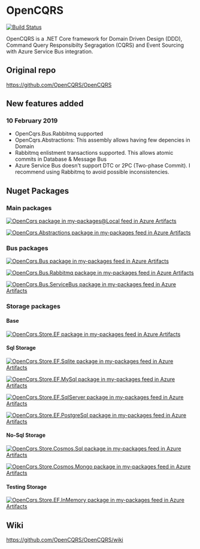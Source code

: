 # OpenCQRS

[![Build Status](https://jmserrano-dev.visualstudio.com/OpenCQRS/_apis/build/status/Master?branchName=master)](https://jmserrano-dev.visualstudio.com/OpenCQRS/_build/latest?definitionId=10&branchName=master)

OpenCQRS is a .NET Core framework for Domain Driven Design (DDD), Command Query Responsibilty Segragation (CQRS) and Event Sourcing with Azure Service Bus integration.

## Original repo
https://github.com/OpenCQRS/OpenCQRS

## New features added

### 10 February 2019
- OpenCqrs.Bus.Rabbitmq supported
- OpenCqrs.Abstractions: This assembly allows having few depencies in Domain
- Rabbitmq enlistment transactions supported. This allows atomic commits in Database & Message Bus
- Azure Service Bus doesn't support DTC or 2PC (Two-phase Commit). I recommend using Rabbitmq to avoid possible inconsistencies.


## Nuget Packages

### Main packages

[![OpenCqrs package in my-packages@Local feed in Azure Artifacts](https://img.shields.io/badge/OpenCqrs-6.0.0-blue.svg?style=flat&logo=nuget)](https://dev.azure.com/jmserrano-dev/OpenCQRS/_packaging?_a=package&feed=2891ba2e-c8f5-43fe-ab5f-412f20a0c5fe@eec5fdcc-c0db-460d-a785-0fc66aaa0ed5&package=c79fbcf4-2aee-4e3d-8a30-00414059e584&preferRelease=true)

[![OpenCqrs.Abstractions package in my-packages feed in Azure Artifacts](https://img.shields.io/badge/OpenCqrs.Abstractions-6.0.0-blue.svg?style=flat&logo=nuget)](https://dev.azure.com/jmserrano-dev/OpenCQRS/_packaging?_a=package&feed=2891ba2e-c8f5-43fe-ab5f-412f20a0c5fe&package=c89288be-62e4-4514-9a1d-c872b1328f89&preferRelease=true)

### Bus packages

[![OpenCqrs.Bus package in my-packages feed in Azure Artifacts](https://img.shields.io/badge/OpenCqrs.Bus-6.0.0-blue.svg?style=flat&logo=nuget)](https://dev.azure.com/jmserrano-dev/OpenCQRS/_packaging?_a=package&feed=2891ba2e-c8f5-43fe-ab5f-412f20a0c5fe&package=6d58f7e7-7f26-4160-b350-fcfbe15287c8&preferRelease=true)

[![OpenCqrs.Bus.Rabbitmq package in my-packages feed in Azure Artifacts](https://img.shields.io/badge/OpenCqrs.Bus.Rabbitqm-6.0.0-blue.svg?style=flat&logo=nuget)](https://dev.azure.com/jmserrano-dev/OpenCQRS/_packaging?_a=package&feed=2891ba2e-c8f5-43fe-ab5f-412f20a0c5fe&package=ca3634b5-f032-4d1d-aa84-85f3afa26fb5&preferRelease=true)

[![OpenCqrs.Bus.ServiceBus package in my-packages feed in Azure Artifacts](https://img.shields.io/badge/OpenCqrs.Bus.ServiceBus-6.0.0-blue.svg?style=flat&logo=nuget)](https://dev.azure.com/jmserrano-dev/OpenCQRS/_packaging?_a=package&feed=2891ba2e-c8f5-43fe-ab5f-412f20a0c5fe&package=29717ec0-e267-483e-8b34-2b4bfc7799e0&preferRelease=true)

### Storage packages

#### Base

[![OpenCqrs.Store.EF package in my-packages feed in Azure Artifacts](https://img.shields.io/badge/OpenCqrs.Store.EF-6.0.0-blue.svg?style=flat&logo=nuget)](https://dev.azure.com/jmserrano-dev/OpenCQRS/_packaging?_a=package&feed=2891ba2e-c8f5-43fe-ab5f-412f20a0c5fe&package=839f0bb3-e305-4382-bf62-58e585be8a41&preferRelease=true)

#### Sql Storage

[![OpenCqrs.Store.EF.Sqlite package in my-packages feed in Azure Artifacts](https://img.shields.io/badge/OpenCqrs.Store.EF.Sqlite-6.0.0-blue.svg?style=flat&logo=nuget)](https://dev.azure.com/jmserrano-dev/OpenCQRS/_packaging?_a=package&feed=2891ba2e-c8f5-43fe-ab5f-412f20a0c5fe&package=867a745f-1d99-422d-b34c-f5899dfd215b&preferRelease=true)

[![OpenCqrs.Store.EF.MySql package in my-packages feed in Azure Artifacts](https://img.shields.io/badge/OpenCqrs.Store.EF.MySql-6.0.0-blue.svg?style=flat&logo=nuget)](https://dev.azure.com/jmserrano-dev/OpenCQRS/_packaging?_a=package&feed=2891ba2e-c8f5-43fe-ab5f-412f20a0c5fe&package=c595d1d1-3aa3-4c29-9911-97cc792b3ad2&preferRelease=true)

[![OpenCqrs.Store.EF.SqlServer package in my-packages feed in Azure Artifacts](https://img.shields.io/badge/OpenCqrs.Store.EF.SqlServer-6.0.0-blue.svg?style=flat&logo=nuget)](https://dev.azure.com/jmserrano-dev/OpenCQRS/_packaging?_a=package&feed=2891ba2e-c8f5-43fe-ab5f-412f20a0c5fe&package=b2119a67-3e14-4ee7-992f-bd527f873c74&preferRelease=true)

[![OpenCqrs.Store.EF.PostgreSql package in my-packages feed in Azure Artifacts](https://img.shields.io/badge/OpenCqrs.Store.EF.PostgreSql-6.0.0-blue.svg?style=flat&logo=nuget)](https://dev.azure.com/jmserrano-dev/OpenCQRS/_packaging?_a=package&feed=2891ba2e-c8f5-43fe-ab5f-412f20a0c5fe&package=f0676415-f9de-4fdb-b6f7-7fdeeb570ca5&preferRelease=true)

#### No-Sql Storage

[![OpenCqrs.Store.Cosmos.Sql package in my-packages feed in Azure Artifacts](https://img.shields.io/badge/OpenCqrs.Store.Cosmos.Sql-6.0.0-blue.svg?style=flat&logo=nuget)](https://dev.azure.com/jmserrano-dev/OpenCQRS/_packaging?_a=package&feed=2891ba2e-c8f5-43fe-ab5f-412f20a0c5fe&package=525aa782-db93-4468-b30a-4e003ad7a026&preferRelease=true)

[![OpenCqrs.Store.Cosmos.Mongo package in my-packages feed in Azure Artifacts](https://img.shields.io/badge/OpenCqrs.Store.Cosmos.Mongo-6.0.0-blue.svg?style=flat&logo=nuget)](https://dev.azure.com/jmserrano-dev/OpenCQRS/_packaging?_a=package&feed=2891ba2e-c8f5-43fe-ab5f-412f20a0c5fe&package=953151b9-b61a-437e-a4cc-d22721397b30&preferRelease=true)

#### Testing Storage

[![OpenCqrs.Store.EF.InMemory package in my-packages feed in Azure Artifacts](https://img.shields.io/badge/OpenCqrs.Store.EF.InMemory-6.0.0-blue.svg?style=flat&logo=nuget)](https://dev.azure.com/jmserrano-dev/OpenCQRS/_packaging?_a=package&feed=2891ba2e-c8f5-43fe-ab5f-412f20a0c5fe&package=d6aefe16-08db-41c8-a340-31bd774070c2&preferRelease=true)

## Wiki

https://github.com/OpenCQRS/OpenCQRS/wiki